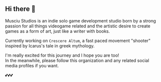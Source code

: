 ## Hi there 👋

Musciu Studios is an indie solo game development studio born by a strong passion for all things videogame related and the artistic desire to create games as a form of art, just like a writer with books.  
  
Currently working on `Crescere Altum`, a fast paced movement "shooter" inspired by Icarus's tale in greek mythology.  

I'm really excited for this journey and I hope you are too!  
In the meanwhile, please follow this organization and any related social media profiles if you want.
  
  💕💕💕
